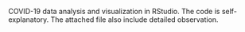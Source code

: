 COVID-19 data analysis and visualization in RStudio.
The code is self-explanatory. The attached file also include detailed observation.

